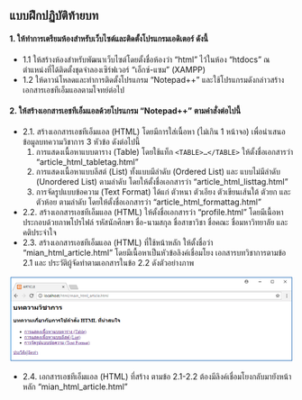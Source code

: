 ## แบบฝึกปฏิบัติท้ายบท
#### 1.	ให้ทำการเตรียมห้องสำหรับเว็บไซต์และติดตั้งโปรแกรมเอดิเตอร์ ดังนี้
* 1.1	ให้สร้างห้องสำหรับพัฒนาเว็บไซต์โดยตั้งชื่อห้องว่า “html” ไว้ในห้อง “htdocs” ณ ตำแหน่งที่ได้ติดตั้งชุดจำลองเซิร์ฟเวอร์ “เอ็กซ์-แซม” (XAMPP)
* 1.2	ให้ดาวน์โหลดและทำการติดตั้งโปรแกรม “Notepad++” และใช้โปรแกรมดังกล่าวสร้างเอกสารเอชทีเอ็มแอลตามโจทย์ต่อไป
#### 2.	ให้สร้างเอกสารเอชทีเอ็มแอลด้วยโปรแกรม “Notepad++” ตามคำสั่งต่อไปนี้
* 2.1. สร้างเอกสารเอชทีเอ็มแอล (HTML) โดยมีการใส่เนื้อหา (ไม่เกิน 1 หน้าจอ) เพื่อนำเสนอข้อมูลบทความวิชาการ 3 หัวข้อ ดังต่อไปนี้ 
    1. การแสดงเนื้อหาแบบตาราง (Table) โดยใช้แท็ก ```<TABLE>…</TABLE>``` ให้ตั้งชื่อเอกสารว่า “article_html_tabletag.html”
    2. การแสดงเนื้อหาแบบลีสต์ (List) ทั้งแบบมีลำดับ (Ordered List) และ แบบไม่มีลำดับ (Unordered List) ตามลำดับ โดยให้ตั้งชื่อเอกสารว่า “article_html_listtag.html”
    3. การจัดรูปแบบข้อความ (Text Format) ได้แก่ ตัวหนา ตัวเอียง ตัวเขียนเส้นใต้ ตัวยก และ ตัวห้อย ตามลำดับ โดยให้ตั้งชื่อเอกสารว่า “article_html_formattag.html”
* 2.2. สร้างเอกสารเอชทีเอ็มแอล (HTML) ให้ตั้งชื่อเอกสารว่า “profile.html” โดยมีเนื้อหาประกอบด้วยภาพโปรไฟล์ รหัสนักศึกษา ชื่อ-นามสกุล ชื่อสาขาวิชา ชื่อคณะ ชื่อมหาวิทยาลัย และ คติประจำใจ
* 2.3. สร้างเอกสารเอชทีเอ็มแอล (HTML) ที่ใช้หน้าหลัก ให้ตั้งชื่อว่า “mian_html_article.html” โดยมีเนื้อหาเป็นหัวข้อลิงค์เชื่อมโยง เอกสารบทวิชาการตามข้อ 2.1 และ ประวัติผู้จัดทำตามเอกสารในข้อ 2.2 ดังตัวอย่างภาพ

<img src=img/ch02_18.png>

* 2.4. เอกสารเอชทีเอ็มแอล (HTML) ที่สร้าง ตามข้อ 2.1-2.2 ต้องมีลิงค์เชื่อมโยงกลับมายังหน้าหลัก “mian_html_article.html”
